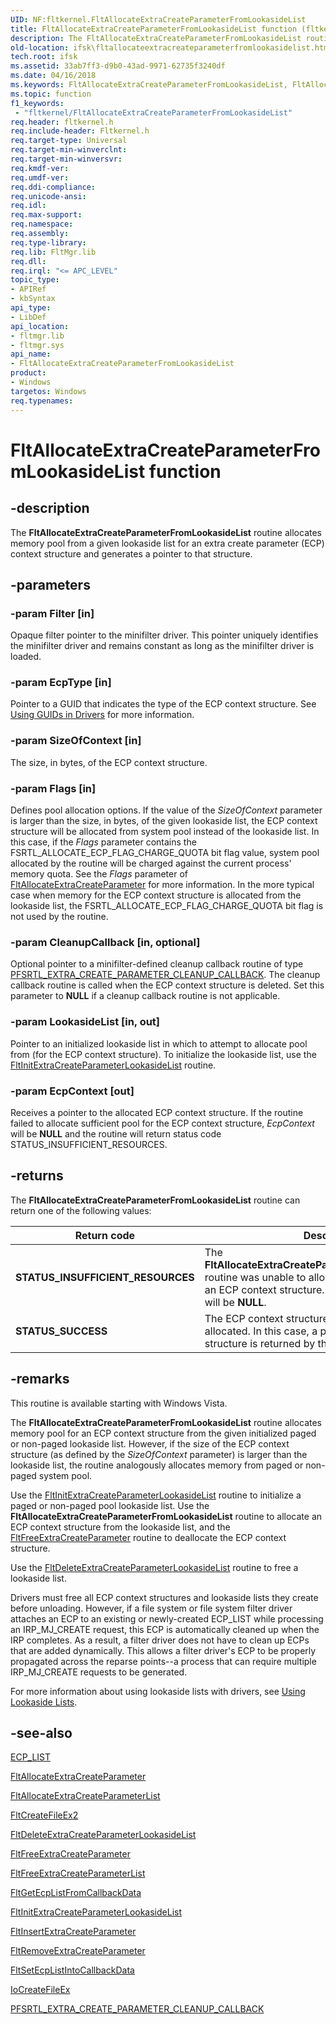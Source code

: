 ```yaml
---
UID: NF:fltkernel.FltAllocateExtraCreateParameterFromLookasideList
title: FltAllocateExtraCreateParameterFromLookasideList function (fltkernel.h)
description: The FltAllocateExtraCreateParameterFromLookasideList routine allocates memory pool from a given lookaside list for an extra create parameter (ECP) context structure and generates a pointer to that structure.
old-location: ifsk\fltallocateextracreateparameterfromlookasidelist.htm
tech.root: ifsk
ms.assetid: 33ab7ff3-d9b0-43ad-9971-62735f3240df
ms.date: 04/16/2018
ms.keywords: FltAllocateExtraCreateParameterFromLookasideList, FltAllocateExtraCreateParameterFromLookasideList routine [Installable File System Drivers], FltApiRef_a_to_d_27580c4f-61c2-46b1-be1c-8895c918a05e.xml, fltkernel/FltAllocateExtraCreateParameterFromLookasideList, ifsk.fltallocateextracreateparameterfromlookasidelist
ms.topic: function
f1_keywords:
 - "fltkernel/FltAllocateExtraCreateParameterFromLookasideList"
req.header: fltkernel.h
req.include-header: Fltkernel.h
req.target-type: Universal
req.target-min-winverclnt: 
req.target-min-winversvr: 
req.kmdf-ver: 
req.umdf-ver: 
req.ddi-compliance: 
req.unicode-ansi: 
req.idl: 
req.max-support: 
req.namespace: 
req.assembly: 
req.type-library: 
req.lib: FltMgr.lib
req.dll: 
req.irql: "<= APC_LEVEL"
topic_type:
- APIRef
- kbSyntax
api_type:
- LibDef
api_location:
- fltmgr.lib
- fltmgr.sys
api_name:
- FltAllocateExtraCreateParameterFromLookasideList
product:
- Windows
targetos: Windows
req.typenames: 
---
```


# FltAllocateExtraCreateParameterFromLookasideList function

## -description

The **FltAllocateExtraCreateParameterFromLookasideList** routine allocates memory pool from a given lookaside list for an extra create parameter (ECP) context structure and generates a pointer to that structure.

## -parameters

### -param Filter [in]

Opaque filter pointer to the minifilter driver. This pointer uniquely identifies the minifilter driver and remains constant as long as the minifilter driver is loaded.

### -param EcpType [in]

Pointer to a GUID that indicates the type of the ECP context structure.  See [Using GUIDs in Drivers](https://docs.microsoft.com/windows-hardware/drivers/kernel/using-guids-in-drivers) for more information.

### -param SizeOfContext [in]

The size, in bytes, of the ECP context structure.

### -param Flags [in]

Defines pool allocation options.  If the value of the *SizeOfContext* parameter is larger than the size, in bytes, of the given lookaside list, the ECP context structure will be allocated from system pool instead of the lookaside list.  In this case, if the *Flags* parameter contains the FSRTL_ALLOCATE_ECP_FLAG_CHARGE_QUOTA bit flag value, system pool allocated by the routine will be charged against the current process' memory quota. See the *Flags* parameter of [FltAllocateExtraCreateParameter](nf-fltkernel-fltallocateextracreateparameter.md) for more information.  In the more typical case when memory for the ECP context structure is allocated from the lookaside list, the FSRTL_ALLOCATE_ECP_FLAG_CHARGE_QUOTA bit flag is not used by the routine.

### -param CleanupCallback [in, optional]

Optional pointer to a minifilter-defined cleanup callback routine of type [PFSRTL_EXTRA_CREATE_PARAMETER_CLEANUP_CALLBACK](https://msdn.microsoft.com/library/windows/hardware/ff551124).  The cleanup callback routine is called when the ECP context structure is deleted.  Set this parameter to **NULL** if a cleanup callback routine is not applicable.

### -param LookasideList [in, out]

Pointer to an initialized lookaside list in which to attempt to allocate pool from (for the ECP context structure).  To initialize the lookaside list, use the [FltInitExtraCreateParameterLookasideList](https://docs.microsoft.com/windows-hardware/drivers/ddi/content/fltkernel/nf-fltkernel-fltinitextracreateparameterlookasidelist) routine.

### -param EcpContext [out]

Receives a pointer to the allocated ECP context structure.  If the routine failed to allocate sufficient pool for the ECP context structure, *EcpContext* will be **NULL** and the routine will return status code STATUS_INSUFFICIENT_RESOURCES.

## -returns

The **FltAllocateExtraCreateParameterFromLookasideList** routine can return one of the following values:

|Return code|Description|
|----|----|
|**STATUS_INSUFFICIENT_RESOURCES**|The **FltAllocateExtraCreateParameterFromLookasideList** routine was unable to allocate sufficient memory for an ECP context structure.  In this case, *EcpContext* will be **NULL**.|
|**STATUS_SUCCESS**|The ECP context structure was successfully allocated.  In this case, a pointer to the allocated structure is returned by the *EcpContext* parameter.

## -remarks

This routine is available starting with Windows Vista. 

The **FltAllocateExtraCreateParameterFromLookasideList** routine allocates memory pool for an ECP context structure from the given initialized paged or non-paged lookaside list.  However, if the size of the ECP context structure (as defined by the *SizeOfContext*  parameter) is larger than the lookaside list, the routine analogously allocates memory from paged or non-paged system pool.

Use the [FltInitExtraCreateParameterLookasideList](nf-fltkernel-fltinitextracreateparameterlookasidelist.md) routine to initialize a paged or non-paged pool lookaside list. Use the **FltAllocateExtraCreateParameterFromLookasideList** routine to allocate an ECP context structure from the lookaside list, and the [FltFreeExtraCreateParameter](nf-fltkernel-fltfreeextracreateparameter.md) routine to deallocate the ECP context structure.

Use the [FltDeleteExtraCreateParameterLookasideList](nf-fltkernel-fltdeleteextracreateparameterlookasidelist.md) routine to free a lookaside list.

Drivers must free all ECP context structures and lookaside lists they create before unloading. However, if a file system or file system filter driver attaches an ECP to an existing or newly-created ECP_LIST while processing an IRP_MJ_CREATE request, this ECP is automatically cleaned up when the IRP completes. As a result, a filter driver does not have to clean up ECPs that are added dynamically. This allows a filter driver's ECP to be properly propagated across the reparse points--a process that can require multiple IRP_MJ_CREATE requests to be generated.

For more information about using lookaside lists with drivers, see [Using Lookaside Lists](https://docs.microsoft.com/windows-hardware/drivers/kernel/using-lookaside-lists).

## -see-also

[ECP_LIST](https://docs.microsoft.com/previous-versions/windows/hardware/drivers/ff540148(v=vs.85))

[FltAllocateExtraCreateParameter](nf-fltkernel-fltallocateextracreateparameter.md)

[FltAllocateExtraCreateParameterList](nf-fltkernel-fltallocateextracreateparameterlist.md)

[FltCreateFileEx2](nf-fltkernel-fltcreatefileex2.md)

[FltDeleteExtraCreateParameterLookasideList](nf-fltkernel-fltdeleteextracreateparameterlookasidelist.md)

[FltFreeExtraCreateParameter](nf-fltkernel-fltfreeextracreateparameter.md)

[FltFreeExtraCreateParameterList](nf-fltkernel-fltfreeextracreateparameterlist.md)

[FltGetEcpListFromCallbackData](nf-fltkernel-fltgetecplistfromcallbackdata.md)

[FltInitExtraCreateParameterLookasideList](nf-fltkernel-fltinitextracreateparameterlookasidelist.md)

[FltInsertExtraCreateParameter](nf-fltkernel-fltinsertextracreateparameter.md)

[FltRemoveExtraCreateParameter](nf-fltkernel-fltremoveextracreateparameter.md)

[FltSetEcpListIntoCallbackData](nf-fltkernel-fltsetecplistintocallbackdata.md)

[IoCreateFileEx](https://docs.microsoft.com/windows-hardware/drivers/ddi/content/ntddk/nf-ntddk-iocreatefileex)

[PFSRTL_EXTRA_CREATE_PARAMETER_CLEANUP_CALLBACK](https://msdn.microsoft.com/library/windows/hardware/ff551124)
